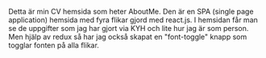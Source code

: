 Detta är min CV hemsida som heter AboutMe. Den är en SPA (single page application) hemsida med fyra flikar gjord med react.js. 
I hemsidan får man se de uppgifter som jag har gjort via KYH och lite hur jag är som person. 
Men hjälp av redux så har jag också skapat en "font-toggle" knapp som togglar fonten på alla flikar. 
